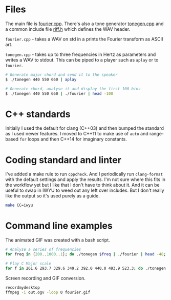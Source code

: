 # Files
The main file is [fourier.cpp](fourier.cpp). There's also a tone generator
[tonegen.cpp](tonegen.cpp) and a common include file [riff.h](riff.h) which
defines the WAV header.

```fourier.cpp``` - takes a WAV on std in a prints the Fourier transform as ASCII
art.

```tonegen.cpp``` - takes up to three frequencies in Hertz as parameters and
writes a WAV to stdout. This can be piped to a player such as ```aplay``` or to
```fourier```.

```bash
# Generate major chord and send it to the speaker
$ ./tonegen 440 550 660 | aplay

# Generate chord, analyse it and display the first 100 bins
$ ./tonegen 440 550 660 | ./fourier | head -100
```

# C++ standards
Initially I used the default for clang (C++03) and then bumped the standard as
I used newer features. I moved to C++11 to make use of ```auto``` and
range-based ```for``` loops and then C++14 for imaginary constants.

# Coding standard and linter
I've added a make rule to run ```cppcheck```. And I periodically run
```clang-format``` with the default settings and apply the results. I'm not
sure where this fits in the workflow yet but I like that I don't have to think
about it. And it can be useful to swap in IWYU to weed out any left over
includes. But I don't really like the output so it's used purely as a guide.
```bash
make CC=iwyu
```

# Command line examples
The animated GIF was created with a bash script.
```bash
# Analyse a series of frequencies
for freq in {200..1000..1}; do ./tonegen $freq | ./fourier | head -48; done

# Play C Major scale
for f in 261.6 293.7 329.6 349.2 392.0 440.0 493.9 523.3; do ./tonegen $f | aplay -q; done
```

Screen recording and GIF conversion.
```bash
recordmydesktop
ffmpeg -i out.ogv -loop 0 fourier.gif
```
